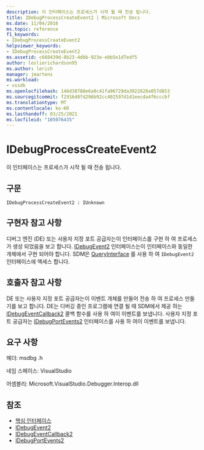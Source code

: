 ```yaml
---
description: 이 인터페이스는 프로세스가 시작 될 때 전송 됩니다.
title: IDebugProcessCreateEvent2 | Microsoft Docs
ms.date: 11/04/2016
ms.topic: reference
f1_keywords:
- IDebugProcessCreateEvent2
helpviewer_keywords:
- IDebugProcessCreateEvent2
ms.assetid: c660439d-8b23-4dbb-923e-ebb5e1d7edf5
author: leslierichardson95
ms.author: lerich
manager: jmartens
ms.workload:
- vssdk
ms.openlocfilehash: 146d38788e6a9c41fa96729da3922828a057d853
ms.sourcegitcommit: f2916d8fd296b92cc402597d1d1eecda4f6cccbf
ms.translationtype: MT
ms.contentlocale: ko-KR
ms.lasthandoff: 03/25/2021
ms.locfileid: "105076435"
---
```

# <a name="idebugprocesscreateevent2"></a>IDebugProcessCreateEvent2
이 인터페이스는 프로세스가 시작 될 때 전송 됩니다.

## <a name="syntax"></a>구문

```
IDebugProcessCreateEvent2 : IUnknown
```

## <a name="notes-for-implementers"></a>구현자 참고 사항
 디버그 엔진 (DE) 또는 사용자 지정 포트 공급자는이 인터페이스를 구현 하 여 프로세스가 생성 되었음을 보고 합니다. [IDebugEvent2](../../../extensibility/debugger/reference/idebugevent2.md) 인터페이스는이 인터페이스와 동일한 개체에서 구현 되어야 합니다. SDM은 [QueryInterface](/cpp/atl/queryinterface) 를 사용 하 여 `IDebugEvent2` 인터페이스에 액세스 합니다.

## <a name="notes-for-callers"></a>호출자 참고 사항
 DE 또는 사용자 지정 포트 공급자는이 이벤트 개체를 만들어 전송 하 여 프로세스 만들기를 보고 합니다. DE는 디버깅 중인 프로그램에 연결 될 때 SDM에서 제공 하는 [IDebugEventCallback2](../../../extensibility/debugger/reference/idebugeventcallback2.md) 콜백 함수를 사용 하 여이 이벤트를 보냅니다. 사용자 지정 포트 공급자는 [IDebugPortEvents2](../../../extensibility/debugger/reference/idebugportevents2.md) 인터페이스를 사용 하 여이 이벤트를 보냅니다.

## <a name="requirements"></a>요구 사항
 헤더: msdbg .h

 네임 스페이스: VisualStudio

 어셈블리: Microsoft.VisualStudio.Debugger.Interop.dll

## <a name="see-also"></a>참조
- [핵심 인터페이스](../../../extensibility/debugger/reference/core-interfaces.md)
- [IDebugEvent2](../../../extensibility/debugger/reference/idebugevent2.md)
- [IDebugEventCallback2](../../../extensibility/debugger/reference/idebugeventcallback2.md)
- [IDebugPortEvents2](../../../extensibility/debugger/reference/idebugportevents2.md)
